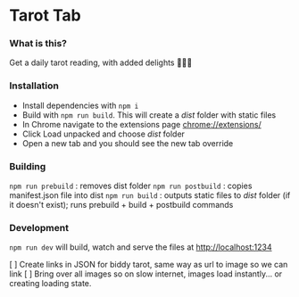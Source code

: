 # Tarot Tab

### What is this?

Get a daily tarot reading, with added delights 🔮✨🔮

### Installation

- Install dependencies with `npm i`
- Build with `npm run build`. This will create a _dist_ folder with static files
- In Chrome navigate to the extensions page [chrome://extensions/](chrome://extensions/)
- Click Load unpacked and choose _dist_ folder
- Open a new tab and you should see the new tab override

### Building

`npm run prebuild` : removes dist folder
`npm run postbuild` : copies manifest.json file into dist
`npm run build` : outputs static files to _dist_ folder (if it doesn't exist); runs prebuild + build + postbuild commands

### Development

`npm run dev` will build, watch and serve the files at [http://localhost:1234](http://localhost:1234)

[ ] Create links in JSON for biddy tarot, same way as url to image so we can link
[ ] Bring over all images so on slow internet, images load instantly... or creating loading state.